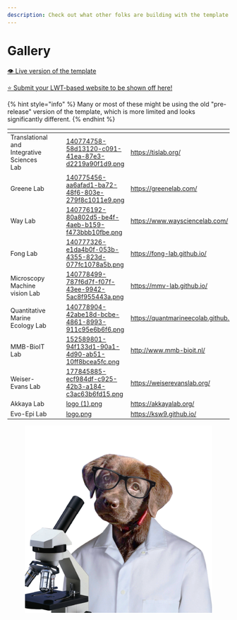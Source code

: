 ```yaml
---
description: Check out what other folks are building with the template!
---
```


# Gallery

[👁️ Live version of the template](https://greenelab.github.io/lab-website-template/)

[⭐ Submit your LWT-based website to be shown off here!](https://github.com/greenelab/lab-website-template/issues/97)

{% hint style="info" %}
Many or most of these might be using the old "pre-release" version of the template, which is more limited and looks significantly different.
{% endhint %}

<table data-view="cards"><thead><tr><th></th><th></th><th></th><th data-hidden data-card-cover data-type="files"></th><th data-hidden data-card-target data-type="content-ref"></th></tr></thead><tbody><tr><td>Translational and Integrative Sciences Lab</td><td></td><td></td><td><a href="../.gitbook/assets/140774758-58d13120-c091-41ea-87e3-d2219a90f1d9.png">140774758-58d13120-c091-41ea-87e3-d2219a90f1d9.png</a></td><td><a href="https://tislab.org/">https://tislab.org/</a></td></tr><tr><td>Greene Lab</td><td></td><td></td><td><a href="../.gitbook/assets/140775456-aa6afad1-ba72-48f6-803e-279f8c1011e9.png">140775456-aa6afad1-ba72-48f6-803e-279f8c1011e9.png</a></td><td><a href="https://greenelab.com/">https://greenelab.com/</a></td></tr><tr><td>Way Lab</td><td></td><td></td><td><a href="../.gitbook/assets/140776192-80a802d5-be4f-4aeb-b159-f473bbb10fbe.png">140776192-80a802d5-be4f-4aeb-b159-f473bbb10fbe.png</a></td><td><a href="https://www.waysciencelab.com/">https://www.waysciencelab.com/</a></td></tr><tr><td>Fong Lab</td><td></td><td></td><td><a href="../.gitbook/assets/140777326-e1da4b0f-053b-4355-823d-077fc1078a5b.png">140777326-e1da4b0f-053b-4355-823d-077fc1078a5b.png</a></td><td><a href="https://fong-lab.github.io/">https://fong-lab.github.io/</a></td></tr><tr><td>Microscopy Machine vision Lab</td><td></td><td></td><td><a href="../.gitbook/assets/140778499-787f6d7f-f07f-43ee-9942-5ac8f955443a.png">140778499-787f6d7f-f07f-43ee-9942-5ac8f955443a.png</a></td><td><a href="https://mmv-lab.github.io/">https://mmv-lab.github.io/</a></td></tr><tr><td>Quantitative Marine Ecology Lab</td><td></td><td></td><td><a href="../.gitbook/assets/140778904-42abe18d-bcbe-4861-8993-911c95e6b6f6.png">140778904-42abe18d-bcbe-4861-8993-911c95e6b6f6.png</a></td><td><a href="https://quantmarineecolab.github.io/">https://quantmarineecolab.github.io/</a></td></tr><tr><td>MMB-BioIT Lab</td><td></td><td></td><td><a href="../.gitbook/assets/152589801-94f133d1-90a1-4d90-ab51-10ff8bcea5fc.png">152589801-94f133d1-90a1-4d90-ab51-10ff8bcea5fc.png</a></td><td><a href="http://www.mmb-bioit.nl/">http://www.mmb-bioit.nl/</a></td></tr><tr><td>Weiser-Evans Lab</td><td></td><td></td><td><a href="../.gitbook/assets/177845885-ecf984df-c925-42b3-a184-c3ac63b6fd15.png">177845885-ecf984df-c925-42b3-a184-c3ac63b6fd15.png</a></td><td><a href="https://weiserevanslab.org/">https://weiserevanslab.org/</a></td></tr><tr><td>Akkaya Lab</td><td></td><td></td><td><a href="../.gitbook/assets/logo (1).png">logo (1).png</a></td><td><a href="https://akkayalab.org/">https://akkayalab.org/</a></td></tr><tr><td>Evo-Epi Lab</td><td></td><td></td><td><a href="../.gitbook/assets/logo.png">logo.png</a></td><td><a href="https://ksw9.github.io/">https://ksw9.github.io/</a></td></tr></tbody></table>



<figure><img src="../.gitbook/assets/96628877-d1658e00-12e0-11eb-894c-7bb0d7f07632.png" alt=""><figcaption></figcaption></figure>
